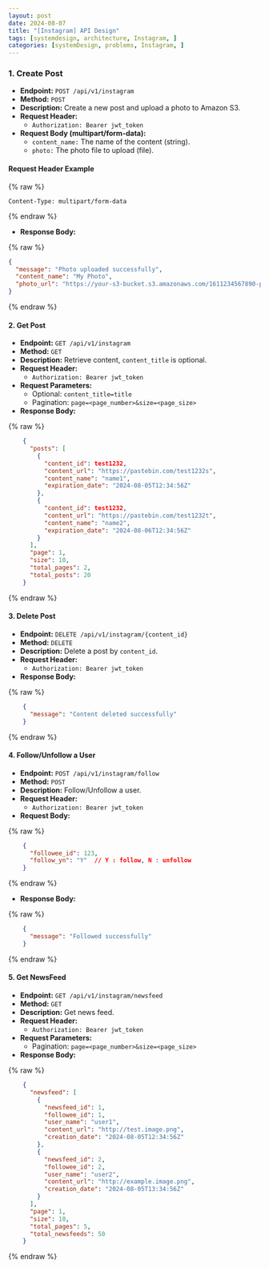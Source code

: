 ```yaml
---
layout: post
date: 2024-08-07
title: "[Instagram] API Design"
tags: [systemdesign, architecture, Instagram, ]
categories: [systemDesign, problems, Instagram, ]
---
```



### 1. Create Post

- **Endpoint:** `POST /api/v1/instagram`
- **Method:** `POST`
- **Description:** Create a new post and upload a photo to Amazon S3.
- **Request Header:**
	- `Authorization: Bearer jwt_token`
- **Request Body (multipart/form-data):**
	- `content_name:` The name of the content (string).
	- `photo:` The photo file to upload (file).

#### Request Header Example



{% raw %}
```text
Content-Type: multipart/form-data
```
{% endraw %}


- **Response Body:**


{% raw %}
```json
{
  "message": "Photo uploaded successfully",
  "content_name": "My Photo",
  "photo_url": "https://your-s3-bucket.s3.amazonaws.com/1611234567890-photo.png"
}
```
{% endraw %}



#### 2. Get Post

- **Endpoint:** `GET /api/v1/instagram`
- **Method:** `GET`
- **Description:** Retrieve content, `content_title` is optional.
- **Request Header:**
	- `Authorization: Bearer jwt_token`
- **Request Parameters:**
	- Optional: `content_title=title`
	- Pagination: `page=<page_number>&size=<page_size>`
- **Response Body:**

	
{% raw %}
```json
	{
	  "posts": [
	    {
	      "content_id": test1232,
	      "content_url": "https://pastebin.com/test1232s",
	      "content_name": "name1",
	      "expiration_date": "2024-08-05T12:34:56Z"
	    },
	    {
	      "content_id": test1232,
	      "content_url": "https://pastebin.com/test1232t",
	      "content_name": "name2",
	      "expiration_date": "2024-08-06T12:34:56Z"
	    }
	  ],
	  "page": 1,
	  "size": 10,
	  "total_pages": 2,
	  "total_posts": 20
	}
```
{% endraw %}



#### 3. Delete Post

- **Endpoint:** `DELETE /api/v1/instagram/{content_id}`
- **Method:** `DELETE`
- **Description:** Delete a post by `content_id`.
- **Request Header:**
	- `Authorization: Bearer jwt_token`
- **Response Body:**

	
{% raw %}
```json
	{
	  "message": "Content deleted successfully"
	}
```
{% endraw %}



#### 4. Follow/Unfollow a User

- **Endpoint:** `POST /api/v1/instagram/follow`
- **Method:** `POST`
- **Description:** Follow/Unfollow a user.
- **Request Header:**
	- `Authorization: Bearer jwt_token`
- **Request Body:**

	
{% raw %}
```json
	{
	  "followee_id": 123,
	  "follow_yn": "Y"  // Y : follow, N : unfollow
	}
```
{% endraw %}


- **Response Body:**

	
{% raw %}
```json
	{
	  "message": "Followed successfully"
	}
```
{% endraw %}



#### 5. Get NewsFeed

- **Endpoint:** `GET /api/v1/instagram/newsfeed`
- **Method:** `GET`
- **Description:** Get news feed.
- **Request Header:**
	- `Authorization: Bearer jwt_token`
- **Request Parameters:**
	- Pagination: `page=<page_number>&size=<page_size>`
- **Response Body:**

	
{% raw %}
```json
	{
	  "newsfeed": [
	    {
	      "newsfeed_id": 1,
	      "followee_id": 1,
	      "user_name": "user1",
	      "content_url": "http://test.image.png",
	      "creation_date": "2024-08-05T12:34:56Z"
	    },
	    {
	      "newsfeed_id": 2,
	      "followee_id": 2,
	      "user_name": "user2",
	      "content_url": "http://example.image.png",
	      "creation_date": "2024-08-05T13:34:56Z"
	    }
	  ],
	  "page": 1,
	  "size": 10,
	  "total_pages": 5,
	  "total_newsfeeds": 50
	}
```
{% endraw %}


